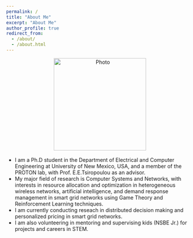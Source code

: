 ```yaml
---
permalink: /
title: "About Me"
excerpt: "About Me"
author_profile: true
redirect_from: 
  - /about/
  - /about.html
---
```

<p align="center"> &nbsp;<img src="https://geofragkos.github.io/files/unm-ece-logo.png" alt="Photo" style="width: 250px;"></p>

  - I am a Ph.D student in the Department of Electrical and Computer Engineering at University of New Mexico, USA, and a member of the PROTON lab, with Prof. E.E.Tsiropoulou as an advisor.
  - My major field of research is Computer Systems and Networks, with interests in resource allocation and optimization in heterogeneous wireless networks, artificial intelligence, and demand response management in smart grid networks using Game Theory and Reinforcement Learning techniques.
  - I am currently conducting reseach in distributed decision making and personalized pricing in smart grid networks.
  - I am also volunteering in mentoring and supervising kids (NSBE Jr.) for projects and careers in STEM.
